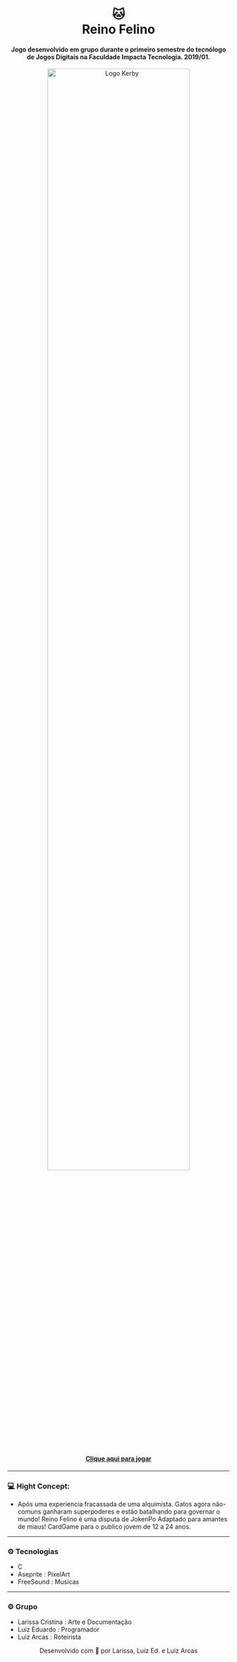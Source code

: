 <h1 align="center">
  🐱<br> Reino Felino
</h1>

<h4 align="center">
  Jogo desenvolvido em grupo durante o primeiro semestre do tecnólogo de Jogos Digitais na Faculdade Impacta Tecnologia. 2019/01.
</h4>

<p align="center">
<img src="https://user-images.githubusercontent.com/50052600/147153284-4f88613f-557b-4e3d-950c-beb33e8f7993.jpg" alt="Logo Kerby" width="80%"/>
</P>

<h4 align="center"><a href="https://mewmewdevart.itch.io/reino-felino">Clique aqui para jogar</a></h4>

---
### 💻 Hight Concept:
- Após uma experiencia fracassada de uma alquimista. Gatos agora não-comuns ganharam superpoderes e estão batalhando para governar o mundo!  Reino Felino é uma disputa de JokenPo Adaptado para amantes de miaus!
CardGame para o publico jovem de 12 a 24 anos.

---

### ⚙️ Tecnologias
- C
- Aseprite : PixelArt
- FreeSound : Musicas

---

### ⚙️ Grupo
- Larissa Cristina : Arte e Documentação
- Luiz Eduardo : Programador
- Luiz Arcas : Roteirista

<p align="center"> Desenvolvido com 💜 por Larissa, Luiz Ed. e Luiz Arcas </p>
